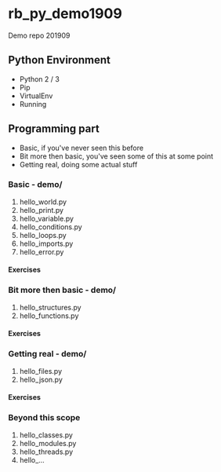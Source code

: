# rb_py_demo1909
Demo repo 201909

##  Python Environment
* Python 2 / 3
* Pip
* VirtualEnv
* Running

## Programming part
* Basic, if you've never seen this before
* Bit more then basic, you've seen some of this at some point
* Getting real, doing some actual stuff


### Basic - demo/
1. hello_world.py
2. hello_print.py
3. hello_variable.py
4. hello_conditions.py
5. hello_loops.py
6. hello_imports.py
7. hello_error.py

#### Exercises

### Bit more then basic - demo/
1. hello_structures.py
2. hello_functions.py
#### Exercises

### Getting real - demo/
1. hello_files.py
2. hello_json.py

#### Exercises

### Beyond this scope
1. hello_classes.py
2. hello_modules.py
3. hello_threads.py
4. hello_...
